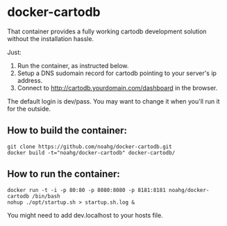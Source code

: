 docker-cartodb
==============

That container provides a fully working cartodb development solution
without the installation hassle.

Just: 
1. Run the container, as instructed below.
2. Setup a DNS sudomain record for cartodb pointing to your server's ip address.
3. Connect to http://cartodb.yourdomain.com/dashboard in the browser.

The default login is dev/pass. You may want to change it when you'll run
it for the outside.

How to build the container:
--------------

```
git clone https://github.com/noahg/docker-cartodb.git
docker build -t="noahg/docker-cartodb" docker-cartodb/
```

How to run the container:
--------------

```
docker run -t -i -p 80:80 -p 8080:8080 -p 8181:8181 noahg/docker-cartodb /bin/bash
nohup ./opt/startup.sh > startup.sh.log &
```

You might need to add dev.localhost to your hosts file.


